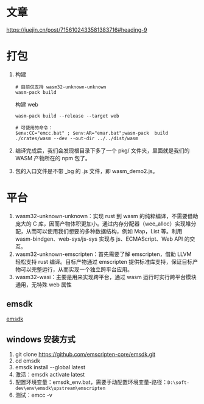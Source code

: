 # 文章

https://juejin.cn/post/7156102433581383716#heading-9

# 打包

1. 构建

   ```shell
   # 目前仅支持 wasm32-unknown-unknown
   wasm-pack build
   ```

   构建 web

   ```shell
   wasm-pack build --release --target web

   # 可使用的命令：
   $env:CC="emcc.bat" ; $env:AR="emar.bat";wasm-pack  build ./crates/wasm --dev --out-dir ../../dist/wasm
   ```

2. 编译完成后，我们会发现根目录下多了一个 pkg/ 文件夹，里面就是我们的 WASM 产物所在的 npm 包了。
3. 包的入口文件是不带 \_bg 的 .js 文件，即 wasm_demo2.js。

# 平台

1. wasm32-unknown-unknown：实现 rust 到 wasm 的纯粹编译，不需要借助庞大的 C 库，因而产物体积更加小。通过内存分配器（wee_alloc）实现堆分配，从而可以使用我们想要的多种数据结构，例如 Map，List 等。利用 wasm-bindgen、web-sys/js-sys 实现与 js、ECMAScript、Web API 的交互。
2. wasm32-unknown-emscripten：首先需要了解 emscripten，借助 LLVM 轻松支持 rust 编译。目标产物通过 emscripten 提供标准库支持，保证目标产物可以完整运行，从而实现一个独立跨平台应用。
3. wasm32-wasi：主要是用来实现跨平台，通过 wasm 运行时实行跨平台模块通用，无特殊 web 属性

## emsdk

[emsdk](https://github.com/emscripten-core/emsdk)

## windows 安装方式

1. git clone https://github.com/emscripten-core/emsdk.git
2. cd emsdk
3. emsdk install --global latest
4. 激活：emsdk activate latest
5. 配置环境变量：emsdk_env.bat，需要手动配置环境变量-路径：`D:\soft-dev\env\emsdk\upstream\emscripten`
6. 测试：emcc -v
